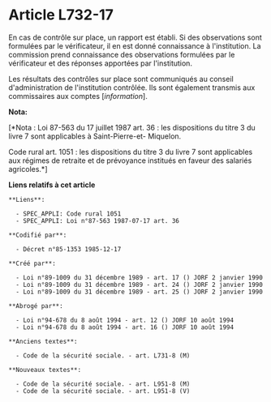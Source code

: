 # Article L732-17

En cas de contrôle sur place, un rapport est établi. Si des observations sont formulées par le vérificateur, il en est donné
connaissance à l'institution. La commission prend connaissance des observations formulées par le vérificateur et des réponses
apportées par l'institution.

Les résultats des contrôles sur place sont communiqués au conseil d'administration de l'institution contrôlée. Ils sont
également transmis aux commissaires aux comptes [*information*].

**Nota:**

[*Nota : Loi 87-563 du 17 juillet 1987 art. 36 : les dispositions du titre 3 du livre 7 sont applicables à Saint-Pierre-et-
Miquelon.

Code rural art. 1051 : les dispositions du titre 3 du livre 7 sont applicables aux régimes de retraite et de prévoyance
institués en faveur des salariés agricoles.*]

**Liens relatifs à cet article**

	**Liens**:

	  - SPEC_APPLI: Code rural 1051
	  - SPEC_APPLI: Loi n°87-563 1987-07-17 art. 36

	**Codifié par**:

	  - Décret n°85-1353 1985-12-17

	**Créé par**:

	  - Loi n°89-1009 du 31 décembre 1989 - art. 17 () JORF 2 janvier 1990
	  - Loi n°89-1009 du 31 décembre 1989 - art. 24 () JORF 2 janvier 1990
	  - Loi n°89-1009 du 31 décembre 1989 - art. 25 () JORF 2 janvier 1990

	**Abrogé par**:

	  - Loi n°94-678 du 8 août 1994 - art. 12 () JORF 10 août 1994
	  - Loi n°94-678 du 8 août 1994 - art. 16 () JORF 10 août 1994

	**Anciens textes**:

	  - Code de la sécurité sociale. - art. L731-8 (M)

	**Nouveaux textes**:

	  - Code de la sécurité sociale. - art. L951-8 (M)
	  - Code de la sécurité sociale. - art. L951-8 (V)
